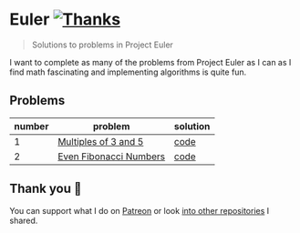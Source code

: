 # Euler [![Thanks](https://img.shields.io/badge/Say%20Thanks-💗-ff69b4.svg)](https://www.patreon.com/nikitavoloboev)
> Solutions to problems in Project Euler

I want to complete as many of the problems from Project Euler as I can as I find math fascinating and implementing algorithms is quite fun.

## Problems
| number | problem | solution |
|---|---|---|
| 1 | [Multiples of 3 and 5](https://projecteuler.net/problem=1) | [code](https://github.com/nikitavoloboev/euler/blob/master/go/001-multiples-of-3-and-5/001-multiples-of-3-and-5.go) |
| 2 | [Even Fibonacci Numbers](https://projecteuler.net/problem=2) | [code](https://github.com/nikitavoloboev/euler/blob/master/go/002-even-fibonacci-numbers/002-even-fibonacci-numbers.go) |

## Thank you 💜
You can support what I do on [Patreon](https://www.patreon.com/nikitavoloboev) or look [into other repositories](https://my.mindnode.com/ZKGETDkUaQUsL3q8q9z788CxG84oEHgDiT79GuzX#-143.5,-902.6,0) I shared. 